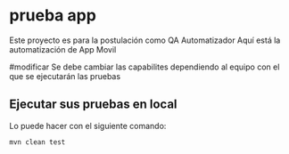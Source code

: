 # prueba app
Este proyecto es para la postulación como QA Automatizador
Aquí está la automatización de App Movil

#modificar
Se debe cambiar las capabilites dependiendo al equipo con el que se ejecutarán las pruebas

## Ejecutar sus pruebas en local
Lo puede hacer con el siguiente comando:
```
mvn clean test 
```
